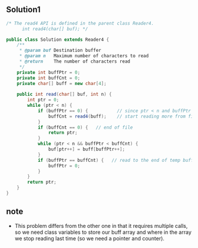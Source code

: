 ## Solution1
``` java
/* The read4 API is defined in the parent class Reader4.
      int read4(char[] buf); */

public class Solution extends Reader4 {
    /**
     * @param buf Destination buffer
     * @param n   Maximum number of characters to read
     * @return    The number of characters read
     */
    private int buffPtr = 0;
    private int buffCnt = 0;
    private char[] buff = new char[4];
    
    public int read(char[] buf, int n) {
        int ptr = 0;
        while (ptr < n) {
            if (buffPtr == 0) {           // since ptr < n and buffPtr == 0 which means we can 
                buffCnt = read4(buff);    // start reading more from file by calling read4
            }
            if (buffCnt == 0) {   // end of file 
                return ptr;
            }
            while (ptr < n && buffPtr < buffCnt) {
                buf[ptr++] = buff[buffPtr++];
            }
            if (buffPtr == buffCnt) {   // read to the end of temp buffer
                buffPtr = 0;
            }
        }
        return ptr;
    }
}
```

## note 
* This problem differs from the other one in that it requires multiple calls, so we need class variables to store our buff
array and where in the array we stop reading last time (so we need a pointer and counter). 
